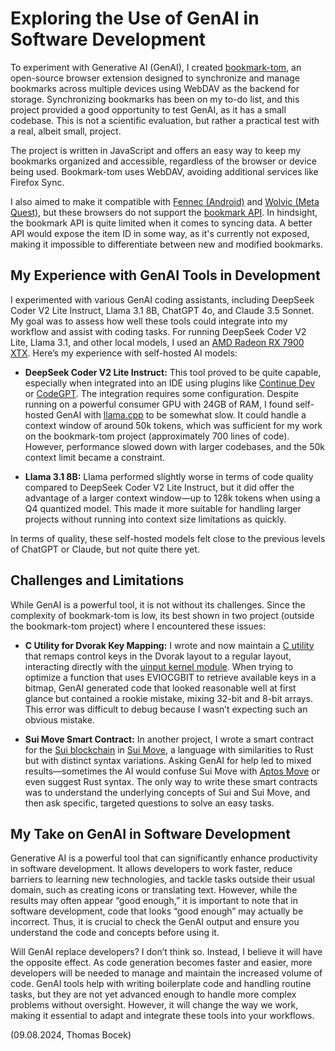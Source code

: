 # Exploring the Use of GenAI in Software Development

To experiment with Generative AI (GenAI), I created [bookmark-tom](https://github.com/tbocek/bookmark-tom), an open-source browser extension designed to synchronize and manage bookmarks across multiple devices using WebDAV as the backend for storage. Synchronizing bookmarks has been on my to-do list, and this project provided a good opportunity to test GenAI, as it has a small codebase. This is not a scientific evaluation, but rather a practical test with a real, albeit small, project.

The project is written in JavaScript and offers an easy way to keep my bookmarks organized and accessible, regardless of the browser or device being used. Bookmark-tom uses WebDAV, avoiding additional services like Firefox Sync.

I also aimed to make it compatible with [Fennec (Android)](https://gitlab.com/relan/fennecbuild) and [Wolvic (Meta Quest)](https://github.com/Igalia/wolvic), but these browsers do not support the [bookmark API](https://developer.mozilla.org/en-US/docs/Mozilla/Add-ons/WebExtensions/API/bookmarks). In hindsight, the bookmark API is quite limited when it comes to syncing data. A better API would expose the item ID in some way, as it's currently not exposed, making it impossible to differentiate between new and modified bookmarks.

## My Experience with GenAI Tools in Development

I experimented with various GenAI coding assistants, including DeepSeek Coder V2 Lite Instruct, Llama 3.1 8B, ChatGPT 4o, and Claude 3.5 Sonnet. My goal was to assess how well these tools could integrate into my workflow and assist with coding tasks. For running DeepSeek Coder V2 Lite, Llama 3.1, and other local models, I used an [AMD Radeon RX 7900 XTX](https://www.amd.com/en/products/graphics/desktops/radeon/7000-series/amd-radeon-rx-7900xtx). Here’s my experience with self-hosted AI models:

- **DeepSeek Coder V2 Lite Instruct:** This tool proved to be quite capable, especially when integrated into an IDE using plugins like [Continue Dev](https://github.com/continuedev/continue) or [CodeGPT](https://github.com/carlrobertoh/CodeGPT). The integration requires some configuration. Despite running on a powerful consumer GPU with 24GB of RAM, I found self-hosted GenAI with [llama.cpp](https://github.com/ggerganov/llama.cpp) to be somewhat slow. It could handle a context window of around 50k tokens, which was sufficient for my work on the bookmark-tom project (approximately 700 lines of code). However, performance slowed down with larger codebases, and the 50k context limit became a constraint.

- **Llama 3.1 8B:** Llama performed slightly worse in terms of code quality compared to DeepSeek Coder V2 Lite Instruct, but it did offer the advantage of a larger context window—up to 128k tokens when using a Q4 quantized model. This made it more suitable for handling larger projects without running into context size limitations as quickly.

In terms of quality, these self-hosted models felt close to the previous levels of ChatGPT or Claude, but not quite there yet.

## Challenges and Limitations

While GenAI is a powerful tool, it is not without its challenges. Since the complexity of bookmark-tom is low, its best shown in two project (outside the bookmark-tom project) where I encountered these issues:

- **C Utility for Dvorak Key Mapping:** I wrote and now maintain a [C utility](https://github.com/tbocek/dvorak) that remaps control keys in the Dvorak layout to a regular layout, interacting directly with the [uinput kernel module](https://kernel.org/doc/html/v6.10/input/uinput.html). When trying to optimize a function that uses EVIOCGBIT to retrieve available keys in a bitmap, GenAI generated code that looked reasonable well at first glance but contained a rookie mistake, mixing 32-bit and 8-bit arrays. This error was difficult to debug because I wasn’t expecting such an obvious mistake.

- **Sui Move Smart Contract:** In another project, I wrote a smart contract for the [Sui blockchain](https://sui.io) in [Sui Move](https://sui.io/move), a language with similarities to Rust but with distinct syntax variations. Asking GenAI for help led to mixed results—sometimes the AI would confuse Sui Move with [Aptos Move](https://aptos.dev/en/build/smart-contracts) or even suggest Rust syntax. The only way to write these smart contracts was to understand the underlying concepts of Sui and Sui Move, and then ask specific, targeted questions to solve an easy tasks.

## My Take on GenAI in Software Development

Generative AI is a powerful tool that can significantly enhance productivity in software development. It allows developers to work faster, reduce barriers to learning new technologies, and tackle tasks outside their usual domain, such as creating icons or translating text. However, while the results may often appear “good enough,” it is important to note that in software development, code that looks “good enough” may actually be incorrect. Thus, it is crucial to check the GenAI output and ensure you understand the code and concepts before using it.

Will GenAI replace developers? I don’t think so. Instead, I believe it will have the opposite effect. As code generation becomes faster and easier, more developers will be needed to manage and maintain the increased volume of code. GenAI tools help with writing boilerplate code and handling routine tasks, but they are not yet advanced enough to handle more complex problems without oversight. However, it will change the way we work, making it essential to adapt and integrate these tools into your workflows.

(09.08.2024, Thomas Bocek)
